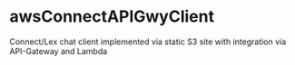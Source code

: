 # awsConnectAPIGwyClient
Connect/Lex chat client implemented via static S3 site with integration via API-Gateway and Lambda
